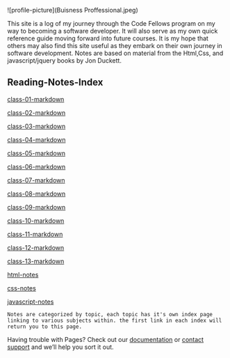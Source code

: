 ![profile-picture](Buisness Proffessional.jpeg)

This site is a log of my journey through the Code Fellows program on my way to becoming a software developer. It will also serve as my own quick reference guide moving forward into future courses. It is my hope that others may also find this site useful as they embark on their own journey in software development. Notes are based on material from the Html,Css, and javascript/jquery books by Jon Duckett. 

## Reading-Notes-Index

[class-01-markdown](class-daily-sum/class-01)

[class-02-markdown](class-daily-sum/class-02)

[class-03-markdown](class-daily-sum/class-03)

[class-04-markdown](class-daily-sum/class-04)

[class-05-markdown](class-daily-sum/class-05)

[class-06-markdown](class-daily-sum/class-06)

[class-07-markdown](class-daily-sum/class-07)

[class-08-markdown](class-daily-sum/class-08)

[class-09-markdown](class-daily-sum/class-09)

[class-10-markdown](class-daily-sum/class-10)

[class-11-markdown](class-daily-sum/class-11)

[class-12-markdown](class-daily-sum/class-12)

[class-13-markdown](class-daily-sum/class-13)

[html-notes](html-topics/html-index)

[css-notes](css-topics/css-index)

[javascript-notes](js-topics/js-index)
 
```
Notes are categorized by topic, each topic has it's own index page linking to various subjects within. the first link in each index will return you to this page. 

```



Having trouble with Pages? Check out our [documentation](https://help.github.com/categories/github-pages-basics/) or [contact support](https://github.com/contact) and we’ll help you sort it out.
